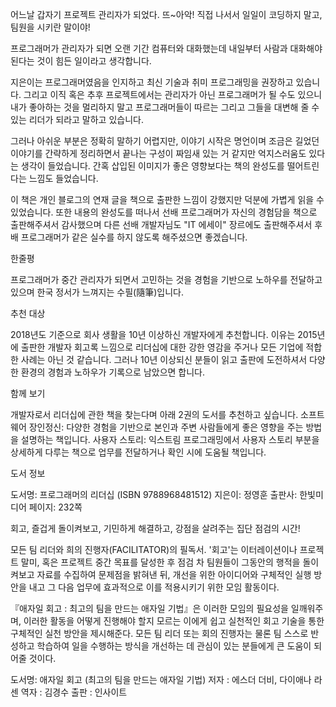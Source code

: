 
어느날 갑자기 프로젝트 관리자가 되었다. 뜨~아악!
직접 나서서 일일이 코딩하지 말고, 팀원을 시키란 말이야!

프로그래머가 관리자가 되면 오랜 기간 컴퓨터와 대화했는데 내일부터 사람과 대화해야 된다는 것이 힘든 일이라고 생각합니다. 

지은이는 프로그래머였음을 인지하고 최신 기술과 취미 프로그래밍을 권장하고 있습니다. 
그리고 이직 혹은 추후 프로젝트에서는 관리자가 아닌 프로그래머가 될 수도 있으니 내가 좋아하는 것을 멀리하지 말고 프로그래머들이 따르는 그리고 그들을 대변해 줄 수 있는 리더가 되라고 말하고 있습니다. 

그러나 아쉬운 부분은 정확히 말하기 어렵지만, 이야기 시작은 명언이며 조금은 길었던 이야기를 간략하게 정리하면서 끝나는 구성이 짜임새 있는 거 같지만 억지스러움도 있다는 생각이 들었습니다. 
간혹 삽입된 이미지가 좋은 영향보다는 책의 완성도를 떨어트린다는 느낌도 들었습니다. 

이 책은 개인 블로그의 연재 글을 책으로 출판한 느낌이 강했지만 덕분에 가볍게 읽을 수 있었습니다. 
또한 내용의 완성도를 떠나서 선배 프로그래머가 자신의 경험담을 책으로 출판해주셔서 감사했으며 다른 선배 개발자님도 "IT 에세이" 장르에도 출판해주셔서 후배 프로그래머가 같은 실수를 하지 않도록 해주셨으면 좋겠습니다.


한줄평

프로그래머가 중간 관리자가 되면서 고민하는 것을 경험을 기반으로 노하우를 전달하고 있으며 한국 정서가 느껴지는 수필(隨筆)입니다.

추천 대상

2018년도 기준으로 회사 생활을 10년 이상하신 개발자에게 추천합니다.
이유는 2015년에 출판한 개발자 회고록 느낌으로 리더십에 대한 강한 영감을 주거나 모든 기업에 적합한 사례는 아닌 것 같습니다.
그러나 10년 이상되신 분들이 읽고 출판에 도전하셔서 다양한 환경의 경험과 노하우가 기록으로 남았으면 합니다.

함께 보기

개발자로서 리더십에 관한 책을 찾는다며 아래 2권의 도서를 추천하고 싶습니다.
소프트웨어 장인정신: 다양한 경험을 기반으로 본인과 주변 사람들에게 좋은 영향을 주는 방법을 설명하는 책입니다.
사용자 스토리: 익스트림 프로그래밍에서 사용자 스토리 부분을 상세하게 다루는 책으로 업무를 전달하거나 확인 시에 도움될 책입니다.

도서 정보

도서명: 프로그래머의 리더십 (ISBN 9788968481512)
지은이: 정영훈
출판사: 한빛미디어
페이지: 232쪽




회고, 즐겁게 돌이켜보고, 기민하게 해결하고, 강점을 살려주는 집단 점검의 시간!

모든 팀 리더와 희의 진행자(FACILITATOR)의 필독서. '회고'는 이터레이션이나 프로젝트 말미, 혹은 프로젝트 중간 목표를 달성한 후 점검 차 팀원들이 그동안의 행적을 돌이켜보고 자료를 수집하여 문제점을 밝혀낸 뒤, 개선을 위한 아이디어와 구체적인 실행 방안을 내고 그 다음 업무에 효과적으로 이를 적용시키기 위한 모임 활동이다.

『애자일 회고 : 최고의 팀을 만드는 애자일 기법』은 이러한 모임의 필요성을 일깨워주며, 이러한 활동을 어떻게 진행해야 할지 모르는 이에게 쉽고 실천적인 회고 기술을 통한 구체적인 실천 방안을 제시해준다. 모든 팀 리더 또는 회의 진행자는 물론 팀 스스로 반성하고 학습하여 일을 수행하는 방식을 개선하는 데 관심이 있는 분들에게 큰 도움이 되어줄 것이다.

도서명: 애자일 회고 (최고의 팀을 만드는 애자일 기법)
저자 : 에스더 더비, 다이애나 라센
역자 : 김경수
출판 : 인사이트


